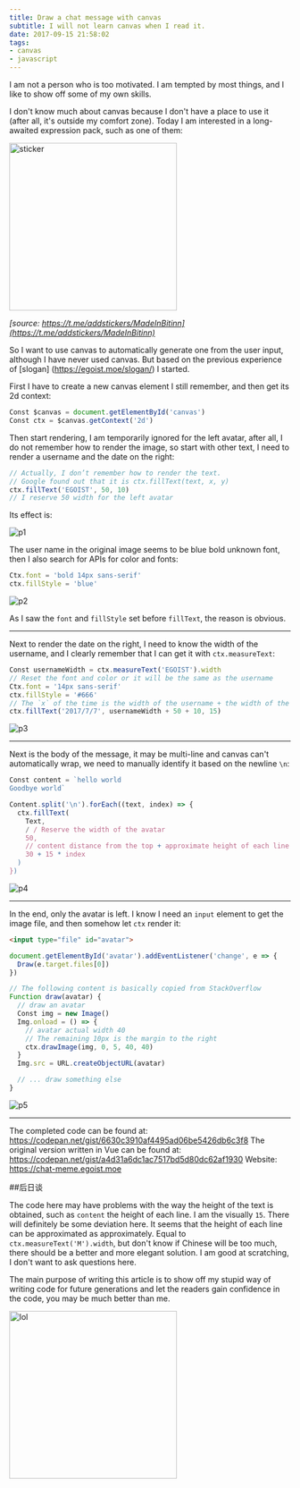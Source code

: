 ```yaml
---
title: Draw a chat message with canvas
subtitle: I will not learn canvas when I read it.
date: 2017-09-15 21:58:02
tags:
- canvas
- javascript
---
```


I am not a person who is too motivated. I am tempted by most things, and I like to show off some of my own skills.

I don't know much about canvas because I don't have a place to use it (after all, it's outside my comfort zone). Today I am interested in a long-awaited expression pack, such as one of them:

<img src="https://i.loli.net/2017/09/15/59bbde6f0df7c.jpeg" alt="sticker" width="300">

*[source: https://t.me/addstickers/MadeInBitinn](https://t.me/addstickers/MadeInBitinn)*

So I want to use canvas to automatically generate one from the user input, although I have never used canvas. But based on the previous experience of [slogan] (https://egoist.moe/slogan/) I started.

First I have to create a new canvas element I still remember, and then get its 2d context:

```js
Const $canvas = document.getElementById('canvas')
Const ctx = $canvas.getContext('2d')
```

Then start rendering, I am temporarily ignored for the left avatar, after all, I do not remember how to render the image, so start with other text, I need to render a username and the date on the right:

```js
// Actually, I don’t remember how to render the text.
// Google found out that it is ctx.fillText(text, x, y)
ctx.fillText('EGOIST', 50, 10)
// I reserve 50 width for the left avatar
```

Its effect is:

![p1](https://i.loli.net/2017/09/15/59bbe0f394e51.png)

The user name in the original image seems to be blue bold unknown font, then I also search for APIs for color and fonts:

```js
Ctx.font = 'bold 14px sans-serif'
ctx.fillStyle = 'blue'
```

![p2](https://i.loli.net/2017/09/15/59bbe259e6618.png)

As I saw the `font` and `fillStyle` set before `fillText`, the reason is obvious.

---

Next to render the date on the right, I need to know the width of the username, and I clearly remember that I can get it with `ctx.measureText`:

```js
Const usernameWidth = ctx.measureText('EGOIST').width
// Reset the font and color or it will be the same as the username
Ctx.font = '14px sans-serif'
ctx.fillStyle = '#666'
// The `x` of the time is the width of the username + the width of the reserved avatar + the distance from the time to the username
ctx.fillText('2017/7/7', usernameWidth + 50 + 10, 15)
```

![p3](https://i.loli.net/2017/09/15/59bbe4404645e.png)

---

Next is the body of the message, it may be multi-line and canvas can't automatically wrap, we need to manually identify it based on the newline `\n`:

```js
Const content = `hello world
Goodbye world`

Content.split('\n').forEach((text, index) => {
  ctx.fillText(
    Text,
    / / Reserve the width of the avatar
    50,
    // content distance from the top + approximate height of each line
    30 + 15 * index
  )
})
```

![p4](https://i.loli.net/2017/09/15/59bbe6a3a24df.png)

---

In the end, only the avatar is left. I know I need an `input` element to get the image file, and then somehow let `ctx` render it:

```html
<input type="file" id="avatar">
```

```js
document.getElementById('avatar').addEventListener('change', e => {
  Draw(e.target.files[0])
})

// The following content is basically copied from StackOverflow
Function draw(avatar) {
  // draw an avatar
  Const img = new Image()
  Img.onload = () => {
    // avatar actual width 40
    // The remaining 10px is the margin to the right
    ctx.drawImage(img, 0, 5, 40, 40)
  }
  Img.src = URL.createObjectURL(avatar)

  // ... draw something else
}
```

![p5](https://i.loli.net/2017/09/15/59bbe9cc75c16.gif)

---

The completed code can be found at: https://codepan.net/gist/6630c3910af4495ad06be5426db6c3f8
The original version written in Vue can be found at: https://codepan.net/gist/a4d31a6dc1ac7517bd5d80dc62af1930
Website: https://chat-meme.egoist.moe

##后日谈

The code here may have problems with the way the height of the text is obtained, such as `content` the height of each line. I am the visually `15`. There will definitely be some deviation here. It seems that the height of each line can be approximated as approximately. Equal to `ctx.measureText('M').width`, but don't know if Chinese will be too much, there should be a better and more elegant solution. I am good at scratching, I don't want to ask questions here.

The main purpose of writing this article is to show off my stupid way of writing code for future generations and let the readers gain confidence in the code, you may be much better than me.

<img src="https://i.loli.net/2017/09/15/59bbece2a54ab.png" alt="lol" width="300">
